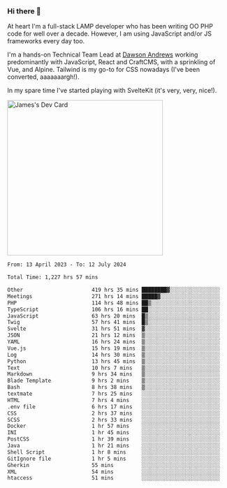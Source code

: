 ### Hi there 👋

<!--
**JamesNock/JamesNock** is a ✨ _special_ ✨ repository because its `README.md` (this file) appears on your GitHub profile.

Here are some ideas to get you started:

- 🔭 I’m currently working on ...
- 🌱 I’m currently learning ...
- 👯 I’m looking to collaborate on ...
- 🤔 I’m looking for help with ...
- 💬 Ask me about ...
- 📫 How to reach me: ...
- 😄 Pronouns: ...
- ⚡ Fun fact: ...
-->
At heart I'm a full-stack LAMP developer who has been writing OO PHP code for well over a decade. However, I am using JavaScript and/or JS frameworks every day too.

I'm a hands-on Technical Team Lead at [Dawson Andrews](https://www.dawsonandrews.com/) working predominantly with JavaScript, React and CraftCMS, with a sprinkling of Vue, and Alpine. Tailwind is my go-to for CSS nowadays (I've been converted, aaaaaaargh!).

In my spare time I've started playing with SvelteKit (it's very, very, nice!).

<a href="https://app.daily.dev/h2onock"><img src="https://api.daily.dev/devcards/v2/XQraFlxE3JPWOlcSuOB2K.png?type=default&r=18u" width="356" alt="James's Dev Card"/></a>

<!--START_SECTION:waka-->

```txt
From: 13 April 2023 - To: 12 July 2024

Total Time: 1,227 hrs 57 mins

Other                      419 hrs 35 mins ████████▓░░░░░░░░░░░░░░░░   34.18 %
Meetings                   271 hrs 14 mins █████▓░░░░░░░░░░░░░░░░░░░   22.09 %
PHP                        114 hrs 48 mins ██▒░░░░░░░░░░░░░░░░░░░░░░   09.35 %
TypeScript                 106 hrs 16 mins ██░░░░░░░░░░░░░░░░░░░░░░░   08.66 %
JavaScript                 63 hrs 20 mins  █▒░░░░░░░░░░░░░░░░░░░░░░░   05.16 %
Twig                       57 hrs 41 mins  █▒░░░░░░░░░░░░░░░░░░░░░░░   04.70 %
Svelte                     31 hrs 51 mins  ▓░░░░░░░░░░░░░░░░░░░░░░░░   02.59 %
JSON                       21 hrs 12 mins  ▒░░░░░░░░░░░░░░░░░░░░░░░░   01.73 %
YAML                       16 hrs 24 mins  ▒░░░░░░░░░░░░░░░░░░░░░░░░   01.34 %
Vue.js                     15 hrs 19 mins  ▒░░░░░░░░░░░░░░░░░░░░░░░░   01.25 %
Log                        14 hrs 30 mins  ▒░░░░░░░░░░░░░░░░░░░░░░░░   01.18 %
Python                     13 hrs 45 mins  ▒░░░░░░░░░░░░░░░░░░░░░░░░   01.12 %
Text                       10 hrs 7 mins   ▒░░░░░░░░░░░░░░░░░░░░░░░░   00.82 %
Markdown                   9 hrs 34 mins   ▒░░░░░░░░░░░░░░░░░░░░░░░░   00.78 %
Blade Template             9 hrs 2 mins    ▒░░░░░░░░░░░░░░░░░░░░░░░░   00.74 %
Bash                       8 hrs 38 mins   ▒░░░░░░░░░░░░░░░░░░░░░░░░   00.70 %
textmate                   7 hrs 25 mins   ░░░░░░░░░░░░░░░░░░░░░░░░░   00.61 %
HTML                       7 hrs 4 mins    ░░░░░░░░░░░░░░░░░░░░░░░░░   00.58 %
.env file                  6 hrs 17 mins   ░░░░░░░░░░░░░░░░░░░░░░░░░   00.51 %
CSS                        2 hrs 37 mins   ░░░░░░░░░░░░░░░░░░░░░░░░░   00.21 %
SCSS                       2 hrs 33 mins   ░░░░░░░░░░░░░░░░░░░░░░░░░   00.21 %
Docker                     1 hr 57 mins    ░░░░░░░░░░░░░░░░░░░░░░░░░   00.16 %
INI                        1 hr 45 mins    ░░░░░░░░░░░░░░░░░░░░░░░░░   00.14 %
PostCSS                    1 hr 39 mins    ░░░░░░░░░░░░░░░░░░░░░░░░░   00.14 %
Java                       1 hr 21 mins    ░░░░░░░░░░░░░░░░░░░░░░░░░   00.11 %
Shell Script               1 hr 8 mins     ░░░░░░░░░░░░░░░░░░░░░░░░░   00.09 %
GitIgnore file             1 hr 5 mins     ░░░░░░░░░░░░░░░░░░░░░░░░░   00.09 %
Gherkin                    55 mins         ░░░░░░░░░░░░░░░░░░░░░░░░░   00.08 %
XML                        54 mins         ░░░░░░░░░░░░░░░░░░░░░░░░░   00.07 %
htaccess                   51 mins         ░░░░░░░░░░░░░░░░░░░░░░░░░   00.07 %
```

<!--END_SECTION:waka-->
